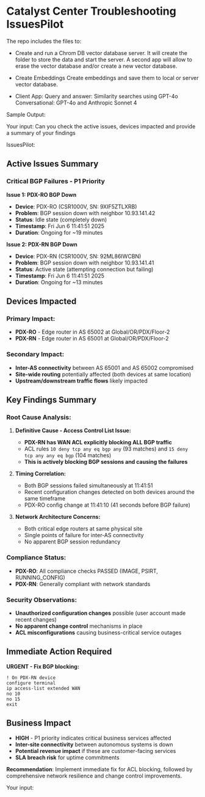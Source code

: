 
# Catalyst Center Troubleshooting IssuesPilot


The repo includes the files to:

- Create and run a Chrom DB vector database server.
It will create the folder to store the data and start the server.
A second app will allow to erase the vector database and/or create a new vector database.

- Create Embeddings 
Create embeddings and save them to local or server vector database.

- Client App:
Query and answer: Similarity searches using GPT-4o
Conversational: GPT-4o and Anthropic Sonnet 4

Sample Output:

Your input: Can you check the active issues, devices impacted and provide a summary of your findings

IssuesPilot: 
## Active Issues Summary

### **Critical BGP Failures - P1 Priority**

**Issue 1: PDX-RO BGP Down**
- **Device**: PDX-RO (CSR1000V, SN: 9XIF5ZTLXRB)
- **Problem**: BGP session down with neighbor 10.93.141.42
- **Status**: Idle state (completely down)
- **Timestamp**: Fri Jun 6 11:41:51 2025
- **Duration**: Ongoing for ~19 minutes

**Issue 2: PDX-RN BGP Down** 
- **Device**: PDX-RN (CSR1000V, SN: 92ML86IWCBN)
- **Problem**: BGP session down with neighbor 10.93.141.41  
- **Status**: Active state (attempting connection but failing)
- **Timestamp**: Fri Jun 6 11:41:51 2025
- **Duration**: Ongoing for ~13 minutes

## Devices Impacted

### **Primary Impact:**
- **PDX-RO** - Edge router in AS 65002 at Global/OR/PDX/Floor-2
- **PDX-RN** - Edge router in AS 65001 at Global/OR/PDX/Floor-2

### **Secondary Impact:**
- **Inter-AS connectivity** between AS 65001 and AS 65002 compromised
- **Site-wide routing** potentially affected (both devices at same location)
- **Upstream/downstream traffic flows** likely impacted

## Key Findings Summary

### **Root Cause Analysis:**

1. **Definitive Cause - Access Control List Issue:**
   - **PDX-RN has WAN ACL explicitly blocking ALL BGP traffic**
   - ACL rules `10 deny tcp any eq bgp any` (93 matches) and `15 deny tcp any any eq bgp` (104 matches)
   - **This is actively blocking BGP sessions and causing the failures**

2. **Timing Correlation:**
   - Both BGP sessions failed simultaneously at 11:41:51
   - Recent configuration changes detected on both devices around the same timeframe
   - PDX-RO config change at 11:41:10 (41 seconds before BGP failure)

3. **Network Architecture Concerns:**
   - Both critical edge routers at same physical site
   - Single points of failure for inter-AS connectivity
   - No apparent BGP session redundancy

### **Compliance Status:**
- **PDX-RO**: All compliance checks PASSED (IMAGE, PSIRT, RUNNING_CONFIG)
- **PDX-RN**: Generally compliant with network standards

### **Security Observations:**
- **Unauthorized configuration changes** possible (user account made recent changes)
- **No apparent change control** mechanisms in place
- **ACL misconfigurations** causing business-critical service outages

## Immediate Action Required

**URGENT - Fix BGP blocking:**
```cisco
! On PDX-RN device
configure terminal
ip access-list extended WAN
no 10
no 15
exit
```

## Business Impact
- **HIGH** - P1 priority indicates critical business services affected
- **Inter-site connectivity** between autonomous systems is down
- **Potential revenue impact** if these are customer-facing services
- **SLA breach risk** for uptime commitments

**Recommendation**: Implement immediate fix for ACL blocking, followed by comprehensive network resilience and change control improvements.

Your input: 